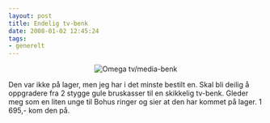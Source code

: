 ```yaml
---
layout: post
title: Endelig tv-benk
date: 2008-01-02 12:45:24
tags: 
- generelt
---
```

<div align="center"><img src='http://pjatt.net/images/2008/01/00933_00_03.jpg' alt='Omega tv/media-benk' /></div>

Den var ikke på lager, men jeg har i det minste bestilt en. Skal bli deilig å oppgradere fra 2 stygge gule bruskasser til en skikkelig tv-benk. Gleder meg som en liten unge til Bohus ringer og sier at den har kommet på lager. 1 695,- kom den på.

